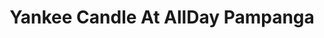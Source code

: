 ---
title: "Yankee Candle At AllDay Pampanga"
url: /san-fernando/yankee-candle-at-allday-pampanga/
shop: department store
---